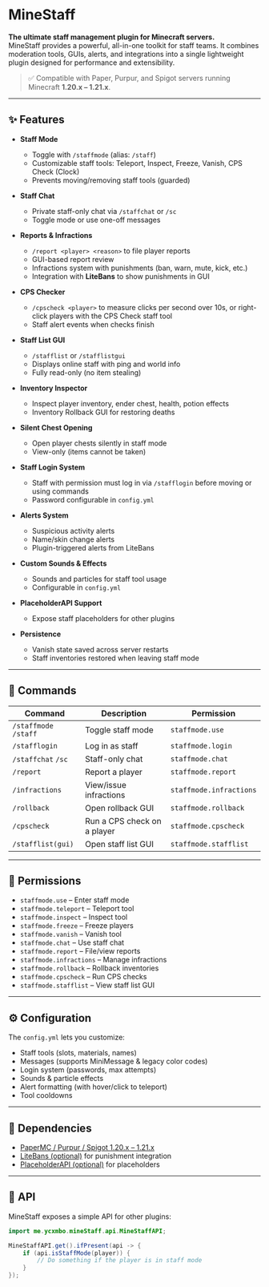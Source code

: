# MineStaff

**The ultimate staff management plugin for Minecraft servers.**  
MineStaff provides a powerful, all-in-one toolkit for staff teams. It combines moderation tools, GUIs, alerts, and integrations into a single lightweight plugin designed for performance and extensibility.

> ✅ Compatible with Paper, Purpur, and Spigot servers running Minecraft **1.20.x – 1.21.x**.

---

## ✨ Features

- **Staff Mode**
    - Toggle with `/staffmode` (alias: `/staff`)
    - Customizable staff tools: Teleport, Inspect, Freeze, Vanish, CPS Check (Clock)
    - Prevents moving/removing staff tools (guarded)

- **Staff Chat**
    - Private staff-only chat via `/staffchat` or `/sc`
    - Toggle mode or use one-off messages

- **Reports & Infractions**
    - `/report <player> <reason>` to file player reports
    - GUI-based report review
    - Infractions system with punishments (ban, warn, mute, kick, etc.)
    - Integration with **LiteBans** to show punishments in GUI

- **CPS Checker**
    - `/cpscheck <player>` to measure clicks per second over 10s, or right-click players with the CPS Check staff tool
    - Staff alert events when checks finish

- **Staff List GUI**
    - `/stafflist` or `/stafflistgui`
    - Displays online staff with ping and world info
    - Fully read-only (no item stealing)

- **Inventory Inspector**
    - Inspect player inventory, ender chest, health, potion effects
    - Inventory Rollback GUI for restoring deaths

- **Silent Chest Opening**
    - Open player chests silently in staff mode
    - View-only (items cannot be taken)

- **Staff Login System**
    - Staff with permission must log in via `/stafflogin` before moving or using commands
    - Password configurable in `config.yml`

- **Alerts System**
    - Suspicious activity alerts
    - Name/skin change alerts
    - Plugin-triggered alerts from LiteBans

- **Custom Sounds & Effects**
    - Sounds and particles for staff tool usage
    - Configurable in `config.yml`

- **PlaceholderAPI Support**
    - Expose staff placeholders for other plugins

- **Persistence**
    - Vanish state saved across server restarts
    - Staff inventories restored when leaving staff mode

---

## 📜 Commands

| Command              | Description                                | Permission                |
|----------------------|--------------------------------------------|---------------------------|
| `/staffmode` `/staff`| Toggle staff mode                          | `staffmode.use`           |
| `/stafflogin`        | Log in as staff                            | `staffmode.login`         |
| `/staffchat` `/sc`   | Staff-only chat                            | `staffmode.chat`          |
| `/report`            | Report a player                            | `staffmode.report`        |
| `/infractions`       | View/issue infractions                     | `staffmode.infractions`   |
| `/rollback`          | Open rollback GUI                          | `staffmode.rollback`      |
| `/cpscheck`          | Run a CPS check on a player                | `staffmode.cpscheck`      |
| `/stafflist(gui)`    | Open staff list GUI                        | `staffmode.stafflist`     |

---

## 🔑 Permissions

- `staffmode.use` – Enter staff mode
- `staffmode.teleport` – Teleport tool
- `staffmode.inspect` – Inspect tool
- `staffmode.freeze` – Freeze players
- `staffmode.vanish` – Vanish tool
- `staffmode.chat` – Use staff chat
- `staffmode.report` – File/view reports
- `staffmode.infractions` – Manage infractions
- `staffmode.rollback` – Rollback inventories
- `staffmode.cpscheck` – Run CPS checks
- `staffmode.stafflist` – View staff list GUI

---

## ⚙️ Configuration

The `config.yml` lets you customize:

- Staff tools (slots, materials, names)
- Messages (supports MiniMessage & legacy color codes)
- Login system (passwords, max attempts)
- Sounds & particle effects
- Alert formatting (with hover/click to teleport)
- Tool cooldowns

---

## 🔌 Dependencies

- [PaperMC / Purpur / Spigot 1.20.x – 1.21.x](https://papermc.io/)
- [LiteBans (optional)](https://www.spigotmc.org/resources/litebans.3715/) for punishment integration
- [PlaceholderAPI (optional)](https://www.spigotmc.org/resources/placeholderapi.6245/) for placeholders

---

## 🧩 API

MineStaff exposes a simple API for other plugins:

```java
import me.ycxmbo.mineStaff.api.MineStaffAPI;

MineStaffAPI.get().ifPresent(api -> {
    if (api.isStaffMode(player)) {
        // Do something if the player is in staff mode
    }
});
